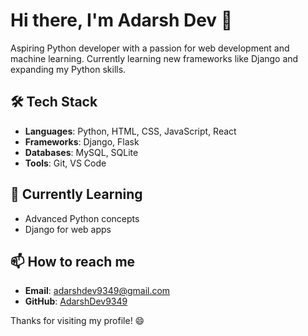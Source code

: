 # Hi there, I'm Adarsh Dev 👋

Aspiring Python developer with a passion for web development and machine learning. Currently learning new frameworks like Django and expanding my Python skills. 

## 🛠️ Tech Stack
- **Languages**: Python, HTML, CSS, JavaScript, React
- **Frameworks**: Django, Flask
- **Databases**: MySQL, SQLite
- **Tools**: Git, VS Code

## 🌱 Currently Learning
- Advanced Python concepts
- Django for web apps

## 📫 How to reach me
- **Email**: adarshdev9349@gmail.com
- **GitHub**: [AdarshDev9349](https://github.com/AdarshDev9349)

Thanks for visiting my profile! 😄